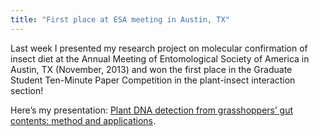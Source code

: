 ```yaml
---
title: "First place at ESA meeting in Austin, TX"
---
```


Last week I presented my research project on molecular confirmation of insect diet at the Annual
Meeting of Entomological Society of America in Austin, TX (November, 2013) and won the first place
in the Graduate Student Ten-Minute Paper Competition in the plant-insect interaction section!<!--more-->

Here’s my presentation: <a href="{{ '/assets/content/publications/2013_dna.pdf' | relative_url }}">Plant DNA detection from grasshoppers’ gut contents: method and
applications</a>.
